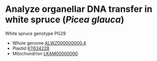 Analyze organellar DNA transfer in white spruce (*Picea glauca*)
================================================================================

White spruce genotype PG29

+ Whole genome [ALWZ000000000.4](http://www.ncbi.nlm.nih.gov/nuccore/ALWZ000000000.4)
+ Plastid [KT634228](http://www.ncbi.nlm.nih.gov/nuccore/?term=KT634228)
+ Mitochondrion [LKAM00000000](http://www.ncbi.nlm.nih.gov/Traces/wgs/?val=LKAM)
